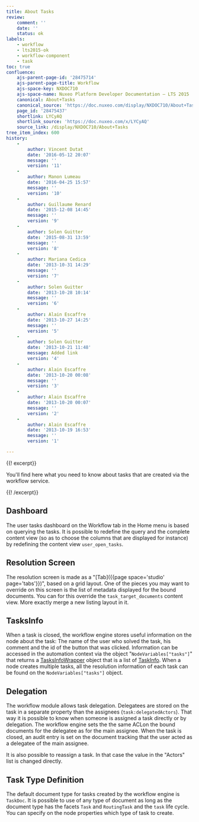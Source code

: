 ```yaml
---
title: About Tasks
review:
    comment: ''
    date: ''
    status: ok
labels:
    - workflow
    - lts2015-ok
    - workflow-component
    - task
toc: true
confluence:
    ajs-parent-page-id: '28475714'
    ajs-parent-page-title: Workflow
    ajs-space-key: NXDOC710
    ajs-space-name: Nuxeo Platform Developer Documentation — LTS 2015
    canonical: About+Tasks
    canonical_source: 'https://doc.nuxeo.com/display/NXDOC710/About+Tasks'
    page_id: '28475437'
    shortlink: LYCyAQ
    shortlink_source: 'https://doc.nuxeo.com/x/LYCyAQ'
    source_link: /display/NXDOC710/About+Tasks
tree_item_index: 600
history:
    -
        author: Vincent Dutat
        date: '2016-05-12 20:07'
        message: ''
        version: '11'
    -
        author: Manon Lumeau
        date: '2016-04-25 15:57'
        message: ''
        version: '10'
    -
        author: Guillaume Renard
        date: '2015-12-08 14:45'
        message: ''
        version: '9'
    -
        author: Solen Guitter
        date: '2015-08-31 13:59'
        message: ''
        version: '8'
    -
        author: Mariana Cedica
        date: '2013-10-31 14:29'
        message: ''
        version: '7'
    -
        author: Solen Guitter
        date: '2013-10-28 10:14'
        message: ''
        version: '6'
    -
        author: Alain Escaffre
        date: '2013-10-27 14:25'
        message: ''
        version: '5'
    -
        author: Solen Guitter
        date: '2013-10-21 11:48'
        message: Added link
        version: '4'
    -
        author: Alain Escaffre
        date: '2013-10-20 00:08'
        message: ''
        version: '3'
    -
        author: Alain Escaffre
        date: '2013-10-20 00:07'
        message: ''
        version: '2'
    -
        author: Alain Escaffre
        date: '2013-10-19 16:53'
        message: ''
        version: '1'

---
```

{{! excerpt}}

You'll find here what you need to know about tasks that are created via the workflow service.

{{! /excerpt}}

## Dashboard

The user tasks dashboard on the Workflow tab in the Home menu is based on querying the tasks. It is possible to redefine the query and the complete content view (so as to choose the columns that are displayed for instance) by redefining the content view&nbsp;`user_open_tasks`.

## Resolution Screen

The resolution screen is made as a "[Tab]({{page space='studio' page='tabs'}})", based on a grid layout. One of the pieces you may want to override on this screen is the list of metadata displayed for the bound documents. You can for this override the&nbsp;`task_target_documents` content view. More exactly merge a new listing layout in it.

## TasksInfo

When a task is closed, the workflow engine stores useful information on the node about the task: The name of the user who solved the task, his comment and the id of the button that was clicked. Information can be accessed in the automation context via the object "`NodeVariables["tasks"]`" that returns a [TasksInfoWrapper](http://community.nuxeo.com/api/nuxeo/5.8/javadoc/org/nuxeo/ecm/platform/routing/core/api/TasksInfoWrapper.html) object that is a list of [TaskInfo](http://community.nuxeo.com/api/nuxeo/5.8/javadoc/org/nuxeo/ecm/platform/routing/core/impl/GraphNode.TaskInfo.html). When a node creates multiple tasks, all the resolution information of each task can be found on the `NodeVariables["tasks"]` object.

## Delegation &nbsp;

The workflow module allows task delegation. Delegatees are stored on the task in a separate property than the assignees (`task:`<span style="color: rgb(34,34,34);">`delegatedActors`)</span>. That way it is possible to know when someone is assigned a task directly or by delegation. The workflow engine sets the the same ACLon the bound documents for the delegatee as for the main assignee. When the task is closed, an audit entry is set on the document tracking that the user acted as a delegatee of the main assignee.

It is also possible to reassign a task. In that case the value in the "Actors" list is changed directly.

## Task Type Definition

The default document type for tasks created by the workflow engine is `TaskDoc`. It is possible to use of any type of document as long as the document type has the facets `Task` and `RoutingTask` and the `task` life cycle. You can specify on the node properties which type of task to create.

&nbsp;

&nbsp;
